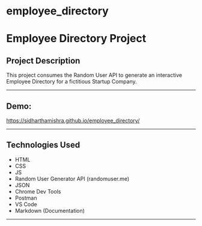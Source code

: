# employee_directory

# Employee Directory Project

## Project Description

This project consumes the Random User API to generate an interactive Employee Directory for a fictitious Startup Company.

---

## Demo:

https://sidharthamishra.github.io/employee_directory/

---

## Technologies Used

- HTML
- CSS
- JS
- Random User Generator API (randomuser.me)
- JSON
- Chrome Dev Tools
- Postman
- VS Code
- Markdown (Documentation)

---
